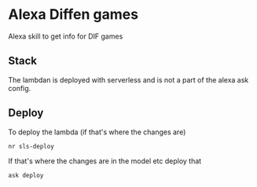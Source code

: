 # Alexa Diffen games
Alexa skill to get info for DIF games

## Stack
The lambdan is deployed with serverless and is not a part of the alexa ask config. 

## Deploy
To deploy the lambda (if that's where the changes are)
```
nr sls-deploy
```

If that's where the changes are in the model etc deploy that
```
ask deploy
```